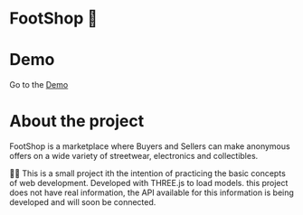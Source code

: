 # FootShop :mans_shoe:
# Demo
Go to the [Demo][df1]

# About the project
FootShop is a marketplace where Buyers and Sellers
can make anonymous offers on a wide variety of
streetwear, electronics and collectibles.

🧑‍🎓 This is a small project ith the intention of practicing the basic concepts of web development. Developed with THREE.js to load models.
this project does not have real information, the API available for this information is being developed and will soon be connected.




[df1]: <https://juanvalgreen.github.io/FootShop/>
